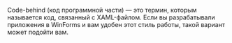 ﻿Code-behind (код программной части) — это термин, которым называется код, связанный с XAML-файлом.  Если вы разрабатывали приложения в WinForms и вам удобен этот стиль работы, такой вариант может подойти вам.
